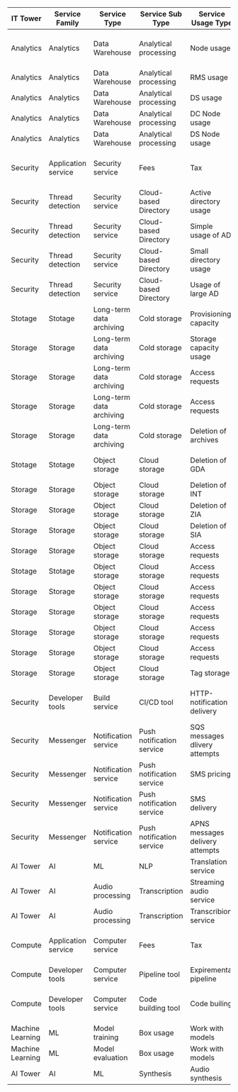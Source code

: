 | IT Tower         | Service Family      | Service Type             | Service Sub Type          | Service Usage Type              | Product Code        | Usage Type               | [lineItem/Operation] | lineItem/LineItemDescription |   | Русский аналог                         |
|------------------|---------------------|--------------------------|---------------------------|---------------------------------|---------------------|--------------------------|----------------------|------------------------------|---|----------------------------------------|
| Analytics        | Analytics           | Data Warehouse           | Analytical processing     | Node usage                      | AmazonRedshift      | %Node:ra%                |                      |                              |   | Yandex Managed Data Warehouse          |
| Analytics        | Analytics           | Data Warehouse           | Analytical processing     | RMS usage                       | AmazonRedshift      | %RMS%                    |                      |                              |   |                                        |
| Analytics        | Analytics           | Data Warehouse           | Analytical processing     | DS usage                        | AmazonRedshift      | %DataScanned%            |                      |                              |   |                                        |
| Analytics        | Analytics           | Data Warehouse           | Analytical processing     | DC Node usage                   | AmazonRedshift      | %Node:dc%                |                      |                              |   |                                        |
| Analytics        | Analytics           | Data Warehouse           | Analytical processing     | DS Node usage                   | AmazonRedshift      | %Node:ds%                |                      |                              |   |                                        |
| Security         | Application service | Security service         | Fees                      | Tax                             | AWSDirectoryService |                          |                      | Tax%                         |   | Yandex Identity and Access Management  |
| Security         | Thread detection    | Security service         | Cloud-based Directory     | Active directory usage          | AWSDirectoryService | %MicrosoftAD-DC-Usage    |                      |                              |   |                                        |
| Security         | Thread detection    | Security service         | Cloud-based Directory     | Simple usage of AD              | AWSDirectoryService | %SimpleAD-Usage          |                      |                              |   |                                        |
| Security         | Thread detection    | Security service         | Cloud-based Directory     | Small directory usage           | AWSDirectoryService | %Small-Directory-Usage   |                      |                              |   |                                        |
| Security         | Thread detection    | Security service         | Cloud-based Directory     | Usage of large AD               | AWSDirectoryService | %Large-ADConnector-Usage |                      |                              |   |                                        |
| Stotage          | Stotage             | Long-term data archiving | Cold storage              | Provisioning capacity           | AmazonGlacier       | %ProvisionedCapacityUnit |                      |                              |   | Yandex Object Storage                  |
| Storage          | Storage             | Long-term data archiving | Cold storage              | Storage capacity usage          | AmazonGlacier       | %TimedStorage-ByteHrs    |                      |                              |   |                                        |
| Storage          | Storage             | Long-term data archiving | Cold storage              | Access requests                 | AmazonGlacier       | %Requests-Tier3          |                      |                              |   |                                        |
| Storage          | Storage             | Long-term data archiving | Cold storage              | Access requests                 | AmazonGlacier       | %Requests-Tier1          |                      |                              |   |                                        |
| Storage          | Storage             | Long-term data archiving | Cold storage              | Deletion of archives            | AmazonGlacier       | %EarlyDelete%            |                      |                              |   |                                        |
| Stotage          | Stotage             | Object storage           | Cloud storage             | Deletion of GDA                 | AmazonS3            | %EarlyDelete-GDA         |                      |                              |   | Yandex Object Storage                  |
| Storage          | Storage             | Object storage           | Cloud storage             | Deletion of INT                 | AmazonS3            | %EarlyDelete-INT         |                      |                              |   |                                        |
| Storage          | Storage             | Object storage           | Cloud storage             | Deletion of ZIA                 | AmazonS3            | %EarlyDelete-ZIA%        |                      |                              |   |                                        |
| Storage          | Storage             | Object storage           | Cloud storage             | Deletion of SIA                 | AmazonS3            | %EarlyDelete-SIA%        |                      |                              |   |                                        |
| Storage          | Storage             | Object storage           | Cloud storage             | Access requests                 | AmazonS3            | %Requests%Tier1          |                      |                              |   |                                        |
| Stotage          | Stotage             | Object storage           | Cloud storage             | Access requests                 | AmazonS3            | %Requests%Tier2          |                      |                              |   |                                        |
| Storage          | Storage             | Object storage           | Cloud storage             | Access requests                 | AmazonS3            | %Requests%Tier3          |                      |                              |   |                                        |
| Storage          | Storage             | Object storage           | Cloud storage             | Access requests                 | AmazonS3            | %Requests%Tier4          |                      |                              |   |                                        |
| Storage          | Storage             | Object storage           | Cloud storage             | Access requests                 | AmazonS3            | %Requests%Tier5          |                      |                              |   |                                        |
| Storage          | Storage             | Object storage           | Cloud storage             | Access requests                 | AmazonS3            | %Requests%Tier6          |                      |                              |   |                                        |
| Storage          | Storage             | Object storage           | Cloud storage             | Tag storage                     | AmazonS3            | %TagStorage-TagHrs%      |                      |                              |   |                                        |
| Security         | Developer tools     | Build service            | CI/CD tool                | HTTP-notification delivery      | codeBuild           | %DeliveryAttempts-HTTP   |                      |                              |   | Yandex Managed Service for CI/CD       |
| Security         | Messenger           | Notification service     | Push notification service | SQS messages dlivery attempts   | AmazonSNS           | %DeliveryAttempts-SQS    |                      |                              |   | Yandex Message Queue                   |
| Security         | Messenger           | Notification service     | Push notification service | SMS pricing                     | AmazonSNS           | %SMS-Price%              |                      |                              |   |                                        |
| Security         | Messenger           | Notification service     | Push notification service | SMS delivery                    | AmazonSNS           | %SMS-Sent%               |                      |                              |   |                                        |
| Security         | Messenger           | Notification service     | Push notification service | APNS messages delivery attempts | AmazonSNS           | %DeliveryAttempts-APNS%  |                      |                              |   |                                        |
| AI Tower         | AI                  | ML                       | NLP                       | Translation service             | translate           | %TranslateText           |                      |                              |   | Yandex Translate                       |
| AI Tower         | AI                  | Audio processing         | Transcription             | Streaming audio service         | transcribe          | %StreamingAudio          | %StreamingAudio      |                              |   | Yandex SpeechKit                       |
| AI Tower         | AI                  | Audio processing         | Transcription             | Transcribion service            | transcribe          | %TranscribeAudio         | TranscribeAudio      |                              |   |                                        |
| Compute          | Application service | Computer service         | Fees                      | Tax                             | AWSCodePipeline     |                          |                      | Tax%                         |   | Yandex Managed Service for CI/CD       |
| Compute          | Developer tools     | Computer service         | Pipeline tool             | Expiremental pipeline           | AWSCodePipeline     | %trialPipeline%          |                      |                              |   |                                        |
| Compute          | Developer tools     | Computer service         | Code building tool        | Code builing                    | CodeBuild           |                          |                      |                              |   | Yandex Managed Service for CI/CD       |
| Machine Learning | ML                  | Model training           | Box usage                 | Work with models                | AmazonML            | %AMLBoxUsage             | TrainModel           |                              |   | Yandex DataSphere                      |
| Machine Learning | ML                  | Model evaluation         | Box usage                 | Work with models                | AmazonML            | %AMLBoxUsage             | EvaluateModel        |                              |   |                                        |
| AI Tower         | AI                  | ML                       | Synthesis                 | Audio synthesis                 | AmazonPolly         |                          |                      |                              |   | Yandex SpeechKit                       |
